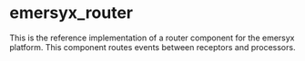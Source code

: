 # emersyx_router

This is the reference implementation of a router component for the emersyx platform. This component routes events
between receptors and processors.
